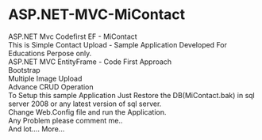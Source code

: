 # ASP.NET-MVC-MiContact
ASP.NET Mvc Codefirst EF -  MiContact <br>
This is Simple Contact Upload - Sample Application Developed For Educations Perpose only.<br>
ASP.NET MVC EntityFrame - Code First Approach<br>
Bootstrap<br>
Multiple Image Upload<br>
Advance CRUD Operation<br>
To Setup this sample Application Just Restore the DB(MiContact.bak) in sql server 2008 or any latest version of sql server.<br>
Change Web.Config file and run the Application.<br>
Any Problem please comment me..<br>
And lot.... More...
